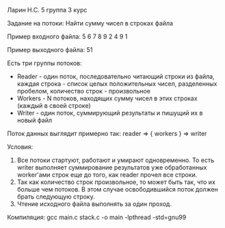 Ларин Н.С. 5 группа 3 курс


Задание на потоки:
Найти сумму чисел в строках файла

Пример входного файла:
5 6 7 8
9 2
4 9 1

Пример выходного файла:
51

Есть три группы потоков:
- Reader - один поток, последовательно читающий строки из файла, каждая строка - список целых положительных чисел, разделенных пробелом, количество строк - произвольное
- Workers - N потоков, находящих сумму чисел в этих строках (каждый в своей строке)
- Writer - один поток, суммирующий результаты и пишущий их в новый файл

Поток данных выглядит примерно так: reader => { workers } => writer

Условия:
1. Все потоки стартуют, работают и умирают одновременно. То есть writer выполняет суммирование результатов уже обработанных worker'ами строк еще до того, как reader прочел все строки.
3. Так как количество строк произвольное, то может быть так, что их больше чем потоков. В этом случае освободившийся поток должен брать следующую строку.
4. Чтение исходного файла выполнять за один проход.


Компиляция:
gcc main.c stack.c -o main -lpthread -std=gnu99
